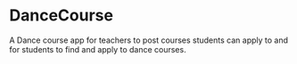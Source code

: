 # DanceCourse
A Dance course app for teachers to post courses students can apply to and for students to find and apply to dance courses.
